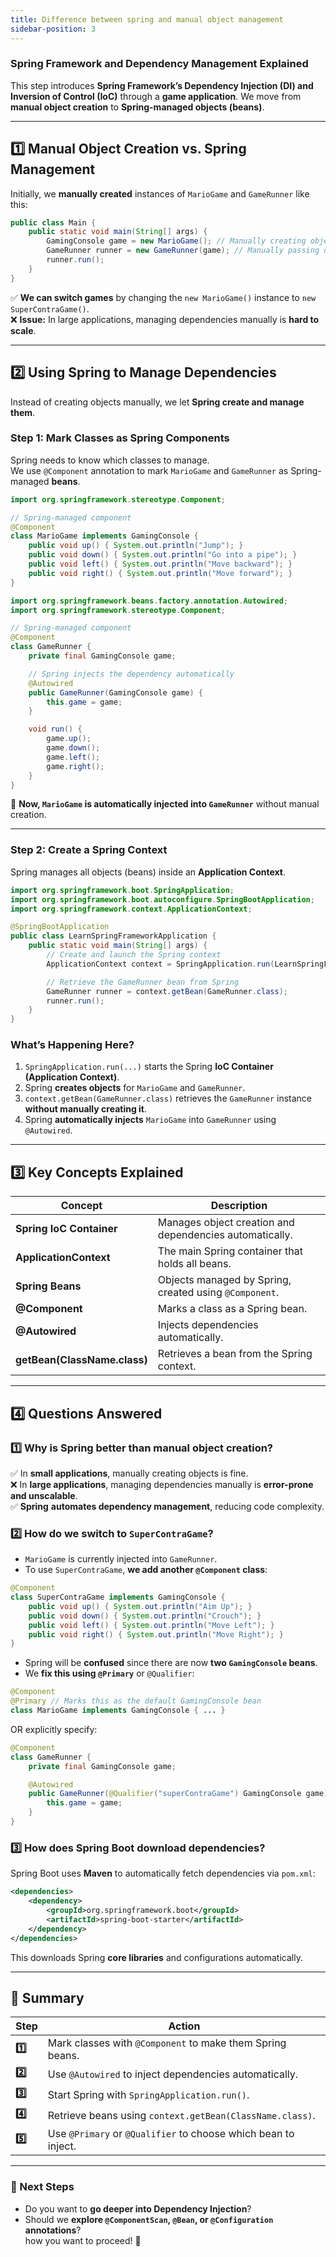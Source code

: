 ```yaml
---
title: Difference between spring and manual object management
sidebar-position: 3
---
```


### **Spring Framework and Dependency Management Explained**

This step introduces **Spring Framework’s Dependency Injection (DI) and
Inversion of Control (IoC)** through a **game application**. We move from
**manual object creation** to **Spring-managed objects (beans)**.

---

## **1️⃣ Manual Object Creation vs. Spring Management**

Initially, we **manually created** instances of `MarioGame` and `GameRunner`
like this:

```java
public class Main {
    public static void main(String[] args) {
        GamingConsole game = new MarioGame(); // Manually creating object
        GameRunner runner = new GameRunner(game); // Manually passing dependency
        runner.run();
    }
}
```

✅ **We can switch games** by changing the `new MarioGame()` instance to
`new SuperContraGame()`.  
❌ **Issue:** In large applications, managing dependencies manually is **hard to
scale**.

---

## **2️⃣ Using Spring to Manage Dependencies**

Instead of creating objects manually, we let **Spring create and manage them**.

### **Step 1: Mark Classes as Spring Components**

Spring needs to know which classes to manage.  
We use `@Component` annotation to mark `MarioGame` and `GameRunner` as
Spring-managed **beans**.

```java
import org.springframework.stereotype.Component;

// Spring-managed component
@Component
class MarioGame implements GamingConsole {
    public void up() { System.out.println("Jump"); }
    public void down() { System.out.println("Go into a pipe"); }
    public void left() { System.out.println("Move backward"); }
    public void right() { System.out.println("Move forward"); }
}
```

```java
import org.springframework.beans.factory.annotation.Autowired;
import org.springframework.stereotype.Component;

// Spring-managed component
@Component
class GameRunner {
    private final GamingConsole game;

    // Spring injects the dependency automatically
    @Autowired
    public GameRunner(GamingConsole game) {
        this.game = game;
    }

    void run() {
        game.up();
        game.down();
        game.left();
        game.right();
    }
}
```

🚀 **Now, `MarioGame` is automatically injected into `GameRunner`** without
manual creation.

---

### **Step 2: Create a Spring Context**

Spring manages all objects (beans) inside an **Application Context**.

```java
import org.springframework.boot.SpringApplication;
import org.springframework.boot.autoconfigure.SpringBootApplication;
import org.springframework.context.ApplicationContext;

@SpringBootApplication
public class LearnSpringFrameworkApplication {
    public static void main(String[] args) {
        // Create and launch the Spring context
        ApplicationContext context = SpringApplication.run(LearnSpringFrameworkApplication.class, args);

        // Retrieve the GameRunner bean from Spring
        GameRunner runner = context.getBean(GameRunner.class);
        runner.run();
    }
}
```

### **What’s Happening Here?**

1. `SpringApplication.run(...)` starts the Spring **IoC Container (Application
   Context)**.
2. Spring **creates objects** for `MarioGame` and `GameRunner`.
3. `context.getBean(GameRunner.class)` retrieves the `GameRunner` instance
   **without manually creating it**.
4. Spring **automatically injects** `MarioGame` into `GameRunner` using
   `@Autowired`.

---

## **3️⃣ Key Concepts Explained**

| **Concept**                  | **Description**                                         |
| ---------------------------- | ------------------------------------------------------- |
| **Spring IoC Container**     | Manages object creation and dependencies automatically. |
| **ApplicationContext**       | The main Spring container that holds all beans.         |
| **Spring Beans**             | Objects managed by Spring, created using `@Component`.  |
| **@Component**               | Marks a class as a Spring bean.                         |
| **@Autowired**               | Injects dependencies automatically.                     |
| **getBean(ClassName.class)** | Retrieves a bean from the Spring context.               |

---

## **4️⃣ Questions Answered**

### **1️⃣ Why is Spring better than manual object creation?**

✅ In **small applications**, manually creating objects is fine.  
❌ In **large applications**, managing dependencies manually is **error-prone
and unscalable**.  
✅ **Spring** **automates dependency management**, reducing code complexity.

### **2️⃣ How do we switch to `SuperContraGame`?**

- `MarioGame` is currently injected into `GameRunner`.
- To use `SuperContraGame`, **we add another `@Component` class**:

```java
@Component
class SuperContraGame implements GamingConsole {
    public void up() { System.out.println("Aim Up"); }
    public void down() { System.out.println("Crouch"); }
    public void left() { System.out.println("Move Left"); }
    public void right() { System.out.println("Move Right"); }
}
```

- Spring will be **confused** since there are now **two `GamingConsole` beans**.
- We **fix this using `@Primary`** or `@Qualifier`:

```java
@Component
@Primary // Marks this as the default GamingConsole bean
class MarioGame implements GamingConsole { ... }
```

OR explicitly specify:

```java
@Component
class GameRunner {
    private final GamingConsole game;

    @Autowired
    public GameRunner(@Qualifier("superContraGame") GamingConsole game) { // Specify bean name
        this.game = game;
    }
}
```

### **3️⃣ How does Spring Boot download dependencies?**

Spring Boot uses **Maven** to automatically fetch dependencies via `pom.xml`:

```xml
<dependencies>
    <dependency>
        <groupId>org.springframework.boot</groupId>
        <artifactId>spring-boot-starter</artifactId>
    </dependency>
</dependencies>
```

This downloads Spring **core libraries** and configurations automatically.

---

## **🔹 Summary**

| **Step** | **Action**                                                     |
| -------- | -------------------------------------------------------------- |
| **1️⃣**   | Mark classes with `@Component` to make them Spring beans.      |
| **2️⃣**   | Use `@Autowired` to inject dependencies automatically.         |
| **3️⃣**   | Start Spring with `SpringApplication.run()`.                   |
| **4️⃣**   | Retrieve beans using `context.getBean(ClassName.class)`.       |
| **5️⃣**   | Use `@Primary` or `@Qualifier` to choose which bean to inject. |

---

### **🔹 Next Steps**

- Do you want to **go deeper into Dependency Injection**?
- Should we **explore `@ComponentScan`, `@Bean`, or `@Configuration`
  annotations**?  
  how you want to proceed! 🚀
